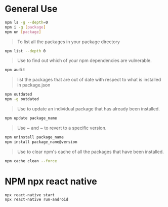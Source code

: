 # General Use
```sh
npm ls -g --depth=0
npm i -g [package]
npm un [package]
```

>To list all the packages in your package directory
``` sh
npm list --depth 0 
```

>Use  to find out which of your npm dependencies are vulnerable.
```sh
npm audit
```

> list the packages that are out of date with respect to what is installed in package.json
```sh
npm outdated
npm -g outdated
```

> Use to update an individual package that has already been installed.
```sh
npm update package_name
```

> Use ~ and ~ to revert to a specific version.
```sh
npm uninstall package_name
npm install package_name@version
```

> Use  to clear npm's cache of all the packages that have been installed.
```sh
npm cache clean --force
```

# NPM npx react native
```sh
npx react-native start
npx react-native run-android
```